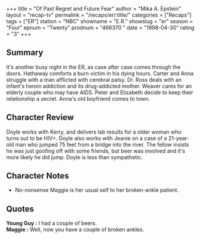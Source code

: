 +++
title = "Of Past Regret and Future Fear"
author = "Mika A. Epstein"
layout = "recap-tv"
permalink = "/recaps/er/:title/"
categories = ["Recaps"]
tags = ["ER"]
station = "NBC"
showname = "E.R."
showslug = "er"
season = "Four"
epnum = "Twenty"
prodnum = "466370  "
date = "1998-04-30"
rating = "3"
+++

## Summary  
  
It's another busy night in the ER, as case after case comes through the doors. Hathaway comforts a burn victim in his dying hours. Carter and Anna struggle with a man afflicted with cerebral palsy. Dr. Ross deals with an infant's heroin addiction and its drug-addicted mother. Weaver cares for an elderly couple who may have AIDS. Peter and Elizabeth decide to keep their relationship a secret. Anna's old boyfriend comes to town.

## Character Review  
  
Doyle works with Kerry, and delivers lab results for a older woman who turns out to be HIV+. Doyle also works with Jeanie on a case of a 21-year-old man who jumped 75 feet from a bridge into the river. The fellow insists he was just goofing off with some friends, but beer was involved and it's more likely he did jump. Doyle is less than sympathetic.

## Character Notes  
  
* No-nonsense Maggie is her usual self to her broken-ankle patient.

## Quotes  
  
**Young Guy :** I had a couple of beers.  
**Maggie :** Well, now you have a couple of broken ankles.